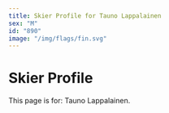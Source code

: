 ```yaml
---
title: Skier Profile for Tauno Lappalainen
sex: "M"
id: "890"
image: "/img/flags/fin.svg" 
---
```


# Skier Profile

This page is for: Tauno Lappalainen.
    